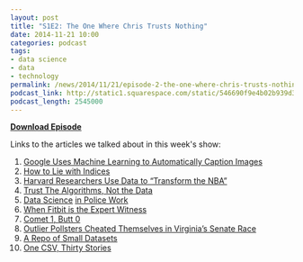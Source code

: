 ```yaml
---
layout: post
title: "S1E2: The One Where Chris Trusts Nothing"
date: 2014-11-21 10:00
categories: podcast
tags:
- data science
- data
- technology
permalink: /news/2014/11/21/episode-2-the-one-where-chris-trusts-nothing
podcast_link: http://static1.squarespace.com/static/546690f9e4b02b939d34b2b1/546691b4e4b01fdff0c848ac/546e8741e4b0a49f8ef726ec/1416529729314/Partially_Derivative_Episode_2.mp3
podcast_length: 2545000
---
```


[**Download Episode**](http://static1.squarespace.com/static/546690f9e4b02b939d34b2b1/546691b4e4b01fdff0c848ac/546e8741e4b0a49f8ef726ec/1416529729314/Partially_Derivative_Episode_2.mp3)

Links to the articles we talked about in this week's show:

1.  [Google Uses Machine Learning to Automatically Caption
Images](http://motherboard.vice.com/read/google-and-stanford-just-released-the-same-research-on-neural-networks)
2.  [How to Lie with
Indices](http://www.economist.com/news/leaders/21631025-learn-ruses-international-country-rankings-how-lie-indices)
3.  [Harvard Researchers Use Data to “Transform the
NBA”](http://www.wired.com/2014/11/nba-mapmakers/)
4.  [Trust The Algorithms, Not the
Data](http://www.analyticbridge.com/profiles/blogs/when-to-trust-the-algorithms-and-not-the-data)
5.  [Data
Science](http://technical.ly/philly/2014/11/13/septa-now-team-cops-turned-data-scientists/)
[in Police Work](https://github.com/seanjtaylor/out-for-justice)
6.  [When Fitbit is the Expert
Witness](http://www.theatlantic.com/technology/archive/2014/11/when-fitbit-is-the-expert-witness/382936/)
7.  [Comet 1, Butt
0](http://blogs.wsj.com/speakeasy/2014/11/13/did-kim-kardashian-break-the-internet-how-she-compared-with-the-comet-landing-on-twitter/?mod=e2fb)
8.  [Outlier Pollsters Cheated Themselves in Virginia’s Senate
Race](http://fivethirtyeight.com/datalab/outlier-pollsters-cheated-themselves-in-virginias-senate-race/)
9.  [A Repo of Small Datasets](https://github.com/dariusk/corpora)
10. [One CSV, Thirty
Stories](http://blog.whatfettle.com/2014/10/13/one-csv-thirty-stories/)

